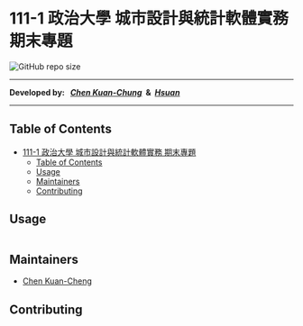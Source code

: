 # 111-1 政治大學 城市設計與統計軟體實務 期末專題

![GitHub repo size](https://img.shields.io/github/repo-size/ckctc/1111-NCCU-PSS-FinalProject?style=flat&logo=GitHub)

---

**Developed by: &nbsp; _[Chen Kuan-Chung](https://github.com/ckctc)_ &nbsp;&&nbsp; _[Hsuan](https://github.com/Hsuan0958)_**

---

## Table of Contents

- [111-1 政治大學 城市設計與統計軟體實務 期末專題](#111-1-政治大學-城市設計與統計軟體實務-期末專題)
  - [Table of Contents](#table-of-contents)
  - [Usage](#usage)
  - [Maintainers](#maintainers)
  - [Contributing](#contributing)

## Usage

```
```

## Maintainers

- [Chen Kuan-Cheng](https://github.com/ckctc)

## Contributing

```
```
